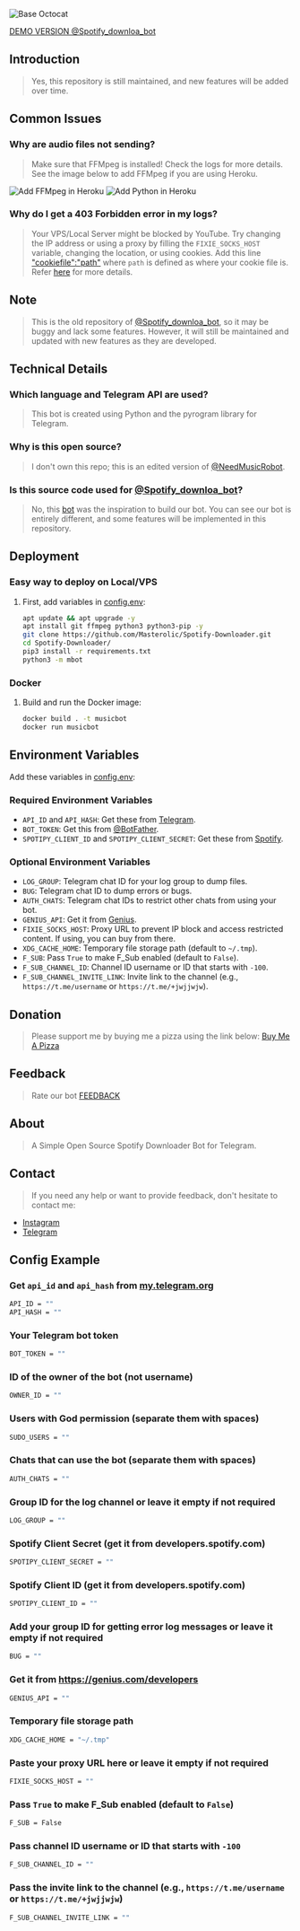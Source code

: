 ![Base Octocat](https://myoctocat.com/assets/images/base-octocat.svg)

[DEMO VERSION @Spotify_downloa_bot](https://t.me/Spotify_downloa_bot)

## Introduction
> Yes, this repository is still maintained, and new features will be added over time.

## Common Issues

### Why are audio files not sending?
> Make sure that FFMpeg is installed! Check the logs for more details. See the image below to add FFMpeg if you are using Heroku.

![Add FFMpeg in Heroku](https://github.com/Masterolic/Spotify-Downloader/assets/93469093/0fbe0591-771a-460b-be69-3fb60536d44d)
![Add Python in Heroku](https://github.com/Masterolic/Spotify-Downloader/assets/93469093/6a0c1c9c-4c91-4bac-b6fb-0a40d5516e3c)

### Why do I get a 403 Forbidden error in my logs?
> Your VPS/Local Server might be blocked by YouTube. Try changing the IP address or using a proxy by filling the `FIXIE_SOCKS_HOST` variable, changing the location, or using cookies. Add this line ["cookiefile":"path"](https://github.com/Masterolic/Spotify-Downloader/blob/fe859965e62a5ca8f29fc69185cd132d456e4bfd/mbot/utils/mainhelper.py#L144) where `path` is defined as where your cookie file is. Refer [here](https://www.reddit.com/r/youtubedl/wiki/cookies/) for more details.

## Note
> This is the old repository of [@Spotify_downloa_bot](https://t.me/Spotify_downloa_bot), so it may be buggy and lack some features. However, it will still be maintained and updated with new features as they are developed.

## Technical Details

### Which language and Telegram API are used?
> This bot is created using Python and the pyrogram library for Telegram.

### Why is this open source?
> I don't own this repo; this is an edited version of [@NeedMusicRobot](https://t.me/NeedMusicRobot).

### Is this source code used for [@Spotify_downloa_bot](https://t.me/Spotify_downloa_bot)?
> No, this [bot](https://github.com/rozari0/NeedMusicRobot) was the inspiration to build our bot. You can see our bot is entirely different, and some features will be implemented in this repository.

## Deployment

### Easy way to deploy on Local/VPS
1. First, add variables in [config.env](https://github.com/Masterolic/Spotify-Downloader/blob/Latest/config.env):
   ```sh
   apt update && apt upgrade -y 
   apt install git ffmpeg python3 python3-pip -y
   git clone https://github.com/Masterolic/Spotify-Downloader.git 
   cd Spotify-Downloader/
   pip3 install -r requirements.txt 
   python3 -m mbot 
   ```

### Docker
1. Build and run the Docker image:
   ```sh
   docker build . -t musicbot
   docker run musicbot  
   ```

## Environment Variables
Add these variables in [config.env](https://github.com/Masterolic/Spotify-Downloader/blob/Latest/config.env):

### Required Environment Variables
- `API_ID` and `API_HASH`: Get these from [Telegram](https://my.telegram.org).
- `BOT_TOKEN`: Get this from [@BotFather](https://t.me/BotFather).
- `SPOTIPY_CLIENT_ID` and `SPOTIPY_CLIENT_SECRET`: Get these from [Spotify](https://developers.spotify.com).

### Optional Environment Variables
- `LOG_GROUP`: Telegram chat ID for your log group to dump files.
- `BUG`: Telegram chat ID to dump errors or bugs.
- `AUTH_CHATS`: Telegram chat IDs to restrict other chats from using your bot.
- `GENIUS_API`: Get it from [Genius](https://genius.com/developers).
- `FIXIE_SOCKS_HOST`: Proxy URL to prevent IP block and access restricted content. If using, you can buy from there.
- `XDG_CACHE_HOME`: Temporary file storage path (default to `~/.tmp`).
- `F_SUB`: Pass `True` to make F_Sub enabled (default to `False`).
- `F_SUB_CHANNEL_ID`: Channel ID username or ID that starts with `-100`.
- `F_SUB_CHANNEL_INVITE_LINK`: Invite link to the channel (e.g., `https://t.me/username` or `https://t.me/+jwjjwjw`).

## Donation
> Please support me by buying me a pizza using the link below:
[Buy Me A Pizza](https://www.buymeacoffee.com/Masterolic)

## Feedback
> Rate our bot [FEEDBACK](https://t.me/dailychannelsbot?start=spotify_downloa_bot)

## About
> A Simple Open Source Spotify Downloader Bot for Telegram.

## Contact
> If you need any help or want to provide feedback, don't hesitate to contact me:

- [Instagram](https://instagram.com/masterolic_official)
- [Telegram](https://t.me/Masterolic)

## Config Example

### Get `api_id` and `api_hash` from [my.telegram.org](https://my.telegram.org)
```sh
API_ID = ""
API_HASH = ""
```

### Your Telegram bot token
```sh
BOT_TOKEN = ""
```

### ID of the owner of the bot (not username)
```sh
OWNER_ID = ""
```

### Users with God permission (separate them with spaces)
```sh
SUDO_USERS = ""
```

### Chats that can use the bot (separate them with spaces)
```sh
AUTH_CHATS = ""
```

### Group ID for the log channel or leave it empty if not required
```sh
LOG_GROUP = ""
```

### Spotify Client Secret (get it from developers.spotify.com)
```sh
SPOTIPY_CLIENT_SECRET = ""
```

### Spotify Client ID (get it from developers.spotify.com)
```sh
SPOTIPY_CLIENT_ID = ""
```

### Add your group ID for getting error log messages or leave it empty if not required
```sh
BUG = ""
```

### Get it from https://genius.com/developers
```sh
GENIUS_API = ""
```

### Temporary file storage path
```sh
XDG_CACHE_HOME = "~/.tmp"
```

### Paste your proxy URL here or leave it empty if not required
```sh
FIXIE_SOCKS_HOST = ""
```

### Pass `True` to make F_Sub enabled (default to `False`)
```sh
F_SUB = False
```

### Pass channel ID username or ID that starts with `-100`
```sh
F_SUB_CHANNEL_ID = ""
```

### Pass the invite link to the channel (e.g., `https://t.me/username` or `https://t.me/+jwjjwjw`)
```sh
F_SUB_CHANNEL_INVITE_LINK = ""
```
